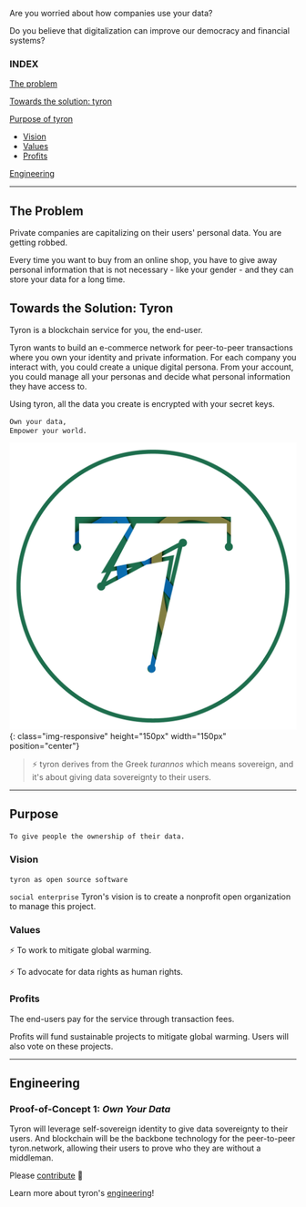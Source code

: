 Are you worried about how companies use your data?

Do you believe that digitalization can improve our democracy and financial systems?

### INDEX
[The problem](#the-problem)

[Towards the solution: tyron](#towards-the-solution-tyron)

[Purpose of tyron](#purpose)
 * [Vision](#vision)
 * [Values](#values)
 * [Profits](#profits)
 
[Engineering](#engineering)

---

## The Problem
Private companies are capitalizing on their users' personal data. You are getting robbed.

Every time you want to buy from an online shop, you have to give away personal information that is not necessary - like your gender - and they can store your data for a long time.

## Towards the Solution: Tyron
Tyron is a blockchain service for you, the end-user.

Tyron wants to build an e-commerce network for peer-to-peer transactions where you own your identity and private information. For each company you interact with, you could create a unique digital persona. From your account, you could manage all your personas and decide what personal information they have access to.

Using tyron, all the data you create is encrypted with your secret keys.

```
Own your data,
Empower your world.
```
![tyron](/images/tyron.png){: class="img-responsive" height="150px" width="150px" position="center"}

> :zap: tyron derives from the Greek _turannos_ which means sovereign, and it's about giving data sovereignty to their users.

---

## Purpose
```
To give people the ownership of their data.
```
### Vision
```tyron as open source software```

```social enterprise``` Tyron's vision is to create a nonprofit open organization to manage this project.
### Values
:zap: To work to mitigate global warming.

:zap: To advocate for data rights as human rights.

### Profits
The end-users pay for the service through transaction fees. 

Profits will fund sustainable projects to mitigate global warming. Users will also vote on these projects.

---

## Engineering
### Proof-of-Concept 1: _Own Your Data_
Tyron will leverage self-sovereign identity to give data sovereignty to their users.
And blockchain will be the backbone technology for the peer-to-peer tyron.network, allowing their users to prove who they are without a middleman.

Please [contribute](/ecosystem/contribute.md) :high_brightness:

Learn more about tyron's [engineering](/engineering/engineering.md)!
